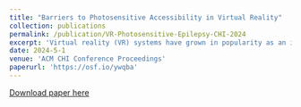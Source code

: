 ```yaml
---
title: "Barriers to Photosensitive Accessibility in Virtual Reality"
collection: publications
permalink: /publication/VR-Photosensitive-Epilepsy-CHI-2024
excerpt: 'Virtual reality (VR) systems have grown in popularity as an immersive modality for daily activities such as gaming, socializing, and working. However, this technology is not always accessible for people with photosensitive epilepsy (PSE) who may experience seizures or other adverse symptoms when exposed to certain light stimuli (e.g., flashes or strobes). How can VR be made more inclusive and safer for people with PSE? In this paper, we report on a series of semi-structured interviews about current perceptions of accessibility in VR among people with PSE. '
date: 2024-5-1
venue: 'ACM CHI Conference Proceedings'
paperurl: 'https://osf.io/ywqba'
---
```


[Download paper here](https://osf.io/ywqba)
